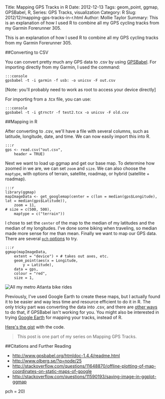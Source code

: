 Title: Mapping GPS Tracks in R
Date: 2012-12-13
Tags: geom_point, ggmap, GPSBabel, R, Series: GPS Tracks, visualization
Category: R
Slug: 2012/12/mapping-gps-tracks-in-r.html
Author: Mollie Taylor
Summary: This is an explanation of how I used R to combine all my GPS cycling tracks from my Garmin Forerunner 305.

This is an explanation of how I used R to combine all my GPS cycling tracks from my Garmin Forerunner 305.

##Converting to CSV

You can convert pretty much any GPS data to .csv by using [GPSBabel](http://www.gpsbabel.org/htmldoc-1.4.4/readme.html). For importing directly from my Garmin, I used the command:

	:::console
	gpsbabel -t -i garmin -f usb: -o unicsv -F out.csv

[Note: you'll probably need to work as root to access your device directly]

For importing from a .tcx file, you can use:

	:::console
	gpsbabel -t -i gtrnctr -f test2.tcx -o unicsv -F old.csv

##Mapping in R

After converting to .csv, we'll have a file with several columns, such as latitude, longitude, date, and time. We can now easily import this into R.

	:::r
	gps <- read.csv("out.csv", 
		header = TRUE)

Next we want to load up ggmap and get our base map. To determine how zoomed in we are, we can set ```zoom``` and ```size```. We can also choose the ```maptype```, with options of terrain, satellite, roadmap, or hybrid (satellite + roadmap).

	:::r
	library(ggmap)
	mapImageData <- get_googlemap(center = c(lon = median(gps$Longitude), lat = median(gps$Latitude)),
		zoom = 11,
	# size = c(500, 500),
		maptype = c("terrain"))

I chose to set the ```center``` of the map to the median of my latitudes and the median of my longitudes. I've done some biking when traveling, so median made more sense for me than mean.
Finally we want to map our GPS data. There are several [```pch``` options](http://www.endmemo.com/program/R/pchsymbols.php) to try.

	:::r
	ggmap(mapImageData,
		extent = "device") + # takes out axes, etc.
		geom_point(aes(x = Longitude,
			y = Latitude),
		data = gps,
		colour = "red",
		size = 1,

![All my metro Atlanta bike rides]({filename}images/r-gps-tracks.png)

Previously, I've used Google Earth to create these maps, but I actually found it to be easier and way less time and resource efficient to do it in R. The only tricky part was converting the data into .csv, and there are [other ways](http://www.gpsvisualizer.com/convert_input?convert_output=gpx) to do that, if GPSBabel isn't working for you. You might also be interested in trying [Google Earth]({filename}blogger-google-earth-gpx.md) for mapping your tracks, instead of R.

[Here's the gist](https://gist.github.com/4210660) with the code.


> This post is one part of my series on Mapping GPS Tracks.

##Citations and Further Reading
* <http://www.gpsbabel.org/htmldoc-1.4.4/readme.html>
* <http://www.olberg.se/?q=node/25>
* <http://stackoverflow.com/questions/11648870/offline-plotting-of-map-coordinates-on-static-maps-of-google>
* <http://stackoverflow.com/questions/11590193/saving-image-in-ggplot-ggmap>



 pch = 20)